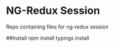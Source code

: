 NG-Redux Session
================

Repo containing files for ng-redux session


##Install
npm install
typings install
